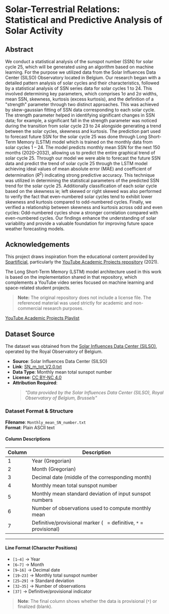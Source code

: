 # Solar-Terrestrial Relations: Statistical and Predictive Analysis of Solar Activity
## Abstract
We conduct a statistical analysis of the sunspot number (SSN) for solar cycle 25, which will be generated using an algorithm based on machine learning. For the purpose we utilized data from the Solar Influences Data Center (SILSO) Observatory located in Belgium. Our research began with a detailed pattern analysis of solar cycles and their characteristics, followed by a statistical analysis of SSN series data for solar cycles 1 to 24. This involved determining key parameters, which comprises 1σ and 2σ widths, mean SSN, skewness, kurtosis (excess kurtosis), and the definition of a "strength" parameter through two distinct approaches. This was achieved by skew-gaussian fitting of SSN data corresponding to each solar cycle. The strength parameter helped in identifying significant changes in SSN data; for example, a significant fall in the strength parameter was noticed during the transition from solar cycle 23 to 24 alongside generating a trend between the solar cycles, skewness and kurtosis. The prediction part used to forecast future SSN for the solar cycle 25 was done through Long Short-Term Memory (LSTM) model which is trained on the monthly data from solar cycles 1 – 24. The model predicts monthly mean SSN for the next 150 months (2020–2032), allowing us to predict the entire graphical trend of solar cycle 25. Through our model we were able to forecast the future SSN data and predict the trend of solar cycle 25 through the LSTM model achieving ideal values of mean absolute error (MAE) and coefficient of determination ($R^2$) indicating strong predictive accuracy. This technique was utilized in determining the statistical parameters of the predicted SSN trend for the solar cycle 25. Additionally classification of each solar cycle based on the skewness ie; left skewed or right skewed was also performed to verify the fact that even-numbered solar cycles tend to exhibit lower skewness and kurtosis compared to odd-numbered cycles. Finally, we verified a relationship between skewness and kurtosis across odd and even cycles: Odd-numbered cycles show a stronger correlation compared with even-numbered cycles. Our findings enhance the understanding of solar variability and provide a valuable foundation for improving future space weather forecasting models.


## Acknowledgements
This project draws inspiration from the educational content provided by [Spartificial](https://github.com/Spartificial), particularly the [YouTube Academic Projects repository](https://github.com/Spartificial/yt-acad-projs) (2021).

The Long Short-Term Memory (LSTM) model architecture used in this work is based on the implementation shared in that repository, which complements a YouTube video series focused on machine learning and space-related student projects.

> **Note:** The original repository does not include a license file. The referenced material was used strictly for academic and non-commercial research purposes.

[YouTube Academic Projects Playlist](https://www.youtube.com/playlist?list=PLRj2DdfTEVZgcNnaLAxkJQ6WjDL7qzp1N)


## Dataset Source

The dataset was obtained from the [Solar Influences Data Center (SILSO)](https://www.sidc.be/silso/), operated by the Royal Observatory of Belgium.

- **Source**: Solar Influences Data Center (SILSO)
- **Link**: [SN_m_tot_V2.0.txt](https://www.sidc.be/SILSO/DATA/SN_ms_tot_V2.0.txt)
- **Data Type**: Monthly mean total sunspot number
- **License**: [CC BY-NC 4.0](https://creativecommons.org/licenses/by-nc/4.0/)
- **Attribution Required**:  
  > *"Data provided by the Solar Influences Data Center (SILSO), Royal Observatory of Belgium, Brussels"*

### Dataset Format & Structure

**Filename**: `Monthly_mean_SN_number.txt`  
**Format**: Plain ASCII text  

#### Column Descriptions

| Column | Description                                                                 |
|--------|-----------------------------------------------------------------------------|
| 1      | Year (Gregorian)                                                            |
| 2      | Month (Gregorian)                                                           |
| 3      | Decimal date (middle of the corresponding month)                            |
| 4      | Monthly mean total sunspot number                                           |
| 5      | Monthly mean standard deviation of input sunspot numbers                    |
| 6      | Number of observations used to compute monthly mean                         |
| 7      | Definitive/provisional marker (` ` = definitive, `*` = provisional)         |

---

#### Line Format (Character Positions)

- `[1–4]` → Year  
- `[6–7]` → Month  
- `[9–16]` → Decimal date  
- `[19–23]` → Monthly total sunspot number  
- `[25–29]` → Standard deviation  
- `[32–35]` → Number of observations  
- `[37]` → Definitive/provisional indicator  

> **Note**: The final column shows whether the data is provisional (`*`) or finalized (blank).

